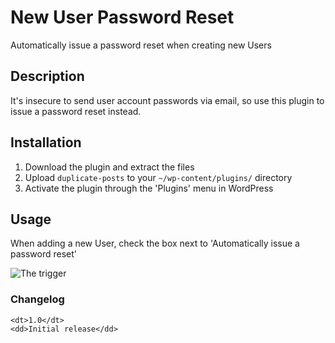# New User Password Reset

Automatically issue a password reset when creating new Users

## Description

It's insecure to send user account passwords via email, so use this plugin to issue a password reset instead.

## Installation

1. Download the plugin and extract the files
1. Upload `duplicate-posts` to your `~/wp-content/plugins/` directory
1. Activate the plugin through the 'Plugins' menu in WordPress

## Usage

When adding a new User, check the box next to 'Automatically issue a password reset'

![The trigger](https://mondaybynoon.com/wp-content/uploads/new-user-password-reset-screenshot-1.png)

### Changelog

<dl>

    <dt>1.0</dt>
    <dd>Initial release</dd>

</dl>
